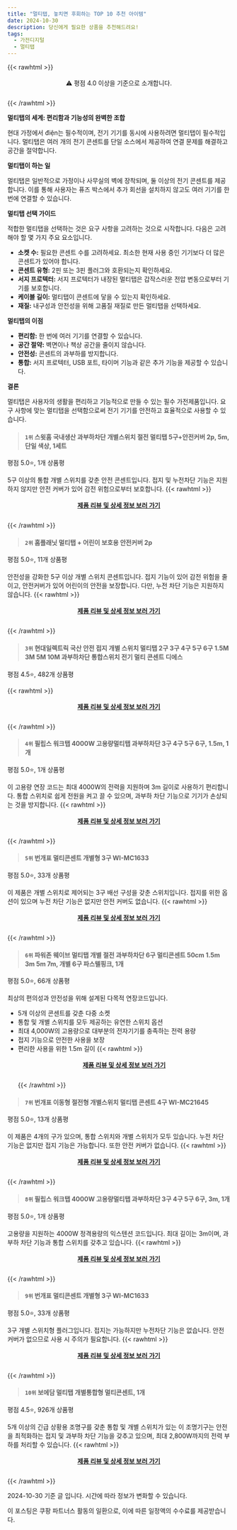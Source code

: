 ```yaml
---
title: "멀티탭, 놓치면 후회하는 TOP 10 추천 아이템"
date: 2024-10-30
description: 당신에게 필요한 상품을 추천해드려요!
tags:
  - 가전디지털
  - 멀티탭
---
```

{{< rawhtml >}}<div class="toc" style="text-align: center; height: 50px; line-height: 2;">  <p>⚠️ 평점 4.0 이상을 기준으로 소개합니다.<br></p></div> {{< /rawhtml >}}

**멀티탭의 세계: 편리함과 기능성의 완벽한 조합**

현대 가정에서 điện는 필수적이며, 전기 기기를 동시에 사용하려면 멀티탭이 필수적입니다. 멀티탭은 여러 개의 전기 콘센트를 단일 소스에서 제공하여 연결 문제를 해결하고 공간을 절약합니다.

**멀티탭이 하는 일**

멀티탭은 일반적으로 가정이나 사무실의 벽에 장착되며, 둘 이상의 전기 콘센트를 제공합니다. 이를 통해 사용자는 퓨즈 박스에서 추가 회선을 설치하지 않고도 여러 기기를 한 번에 연결할 수 있습니다.

**멀티탭 선택 가이드**

적합한 멀티탭을 선택하는 것은 요구 사항을 고려하는 것으로 시작합니다. 다음은 고려해야 할 몇 가지 주요 요소입니다.

* **소켓 수:** 필요한 콘센트 수를 고려하세요. 최소한 현재 사용 중인 기기보다 더 많은 콘센트가 있어야 합니다.
* **콘센트 유형:** 2핀 또는 3핀 플러그와 호환되는지 확인하세요.
* **서지 프로텍터:** 서지 프로텍터가 내장된 멀티탭은 갑작스러운 전압 변동으로부터 기기를 보호합니다.
* **케이블 길이:** 멀티탭이 콘센트에 닿을 수 있는지 확인하세요.
* **재질:** 내구성과 안전성을 위해 고품질 재질로 만든 멀티탭을 선택하세요.

**멀티탭의 이점**

* **편리함:** 한 번에 여러 기기를 연결할 수 있습니다.
* **공간 절약:** 벽면이나 책상 공간을 줄이지 않습니다.
* **안전성:** 콘센트의 과부하를 방지합니다.
* **통합:** 서지 프로텍터, USB 포트, 타이머 기능과 같은 추가 기능을 제공할 수 있습니다.

**결론**

멀티탭은 사용자의 생활을 편리하고 기능적으로 만들 수 있는 필수 가전제품입니다. 요구 사항에 맞는 멀티탭을 선택함으로써 전기 기기를 안전하고 효율적으로 사용할 수 있습니다.


>#### `1위` 스윗홈 국내생산 과부하차단 개별스위치 절전 멀티탭 5구+안전커버 2p, 5m, 단일 색상, 1세트
평점 5.0⭐, 1개 상품평

5구 이상의 통합 개별 스위치를 갖춘 안전 콘센트입니다. 접지 및 누전차단 기능은 지원하지 않지만 안전 커버가 있어 감전 위험으로부터 보호합니다.
{{< rawhtml >}}<div class="toc" style="text-align: center; height: 50px; line-height: 2;"><p><b><a href="https://link.coupang.com/re/AFFSDP?lptag=AF5033054&pageKey=6585783381&itemId=14839523597&vendorItemId=82078799695&traceid=V0-153-932db5aa682bb5db&clickBeacon=7e349c70-9672-11ef-b1cd-5dced48897a0%7E3&requestid=20241030125315929141220145&token=31850C%7CMIXED">제품 리뷰 및 상세 정보 보러 가기</a></b><br></p> </div>{{< /rawhtml >}}

>#### `2위` 홈플래닛 멀티탭 + 어린이 보호용 안전커버 2p
평점 5.0⭐, 11개 상품평

안전성을 강화한 5구 이상 개별 스위치 콘센트입니다. 접지 기능이 있어 감전 위험을 줄이고, 안전커버가 있어 어린이의 안전을 보장합니다. 다만, 누전 차단 기능은 지원하지 않습니다.
{{< rawhtml >}}<div class="toc" style="text-align: center; height: 50px; line-height: 2;"><p><b><a href="https://link.coupang.com/re/AFFSDP?lptag=AF5033054&pageKey=196485070&itemId=565985397&vendorItemId=4485622478&traceid=V0-153-29462271d033da6c&requestid=20241030125315929141220145&token=31850C%7CMIXED">제품 리뷰 및 상세 정보 보러 가기</a></b><br></p> </div>{{< /rawhtml >}}

>#### `3위` 현대일렉트릭 국산 안전 접지 개별 스위치 멀티탭 2구 3구 4구 5구 6구 1.5M 3M 5M 10M 과부하차단 통합스위치 전기 멀티 콘센트 디에스
평점 4.5⭐, 482개 상품평


{{< rawhtml >}}<div class="toc" style="text-align: center; height: 50px; line-height: 2;"><p><b><a href="https://link.coupang.com/re/AFFSDP?lptag=AF5033054&pageKey=7543678946&itemId=19836975264&vendorItemId=86569692181&traceid=V0-153-e4955effe1275616&requestid=20241030125315929141220145&token=31850C%7CMIXED">제품 리뷰 및 상세 정보 보러 가기</a></b><br></p> </div>{{< /rawhtml >}}

>#### `4위` 필립스 워크탭 4000W 고용량멀티탭 과부하차단 3구 4구 5구 6구, 1.5m, 1개
평점 5.0⭐, 1개 상품평

이 고용량 연장 코드는 최대 4000W의 전력을 지원하며 3m 길이로 사용하기 편리합니다. 통합 스위치로 쉽게 전원을 켜고 끌 수 있으며, 과부하 차단 기능으로 기기가 손상되는 것을 방지합니다.
{{< rawhtml >}}<div class="toc" style="text-align: center; height: 50px; line-height: 2;"><p><b><a href="https://link.coupang.com/re/AFFSDP?lptag=AF5033054&pageKey=8068123733&itemId=22507939460&vendorItemId=89832517266&traceid=V0-153-c5e7ded78e448f8c&clickBeacon=7e34c380-9672-11ef-a79f-04ebec0407e7%7E3&requestid=20241030125315929141220145&token=31850C%7CMIXED">제품 리뷰 및 상세 정보 보러 가기</a></b><br></p> </div>{{< /rawhtml >}}

>#### `5위` 번개표 멀티콘센트 개별형 3구 WI-MC1633
평점 5.0⭐, 33개 상품평

이 제품은 개별 스위치로 제어되는 3구 배선 구성을 갖춘 스위치입니다. 접지를 위한 옵션이 있으며 누전 차단 기능은 없지만 안전 커버도 없습니다.
{{< rawhtml >}}<div class="toc" style="text-align: center; height: 50px; line-height: 2;"><p><b><a href="https://link.coupang.com/re/AFFSDP?lptag=AF5033054&pageKey=218273168&itemId=24098257544&vendorItemId=4741345146&traceid=V0-153-cb0f95a68ce26844&requestid=20241030125315929141220145&token=31850C%7CMIXED">제품 리뷰 및 상세 정보 보러 가기</a></b><br></p> </div>{{< /rawhtml >}}

>#### `6위` 파워존 웨이브 멀티탭 개별 절전 과부하차단 6구 멀티콘센트 50cm 1.5m 3m 5m 7m, 개별 6구 파스텔핑크, 1개
평점 5.0⭐, 66개 상품평

최상의 편의성과 안전성을 위해 설계된 다목적 연장코드입니다.

* 5개 이상의 콘센트를 갖춘 다중 소켓
* 통합 및 개별 스위치를 모두 제공하는 유연한 스위치 옵션
* 최대 4,000W의 고용량으로 대부분의 전자기기를 충족하는 전력 용량
* 접지 기능으로 안전한 사용을 보장
* 편리한 사용을 위한 1.5m 길이
{{< rawhtml >}}<div class="toc" style="text-align: center; height: 50px; line-height: 2;"><p><b><a href="https://link.coupang.com/re/AFFSDP?lptag=AF5033054&pageKey=7975009884&itemId=22104860633&vendorItemId=89361696413&traceid=V0-153-942bbd02ffd897b8&clickBeacon=7e34c380-9672-11ef-9e13-24a8b4615f4d%7E3&requestid=20241030125315929141220145&token=31850C%7CMIXED">제품 리뷰 및 상세 정보 보러 가기</a></b><br></p> </div>{{< /rawhtml >}}

>#### `7위` 번개표 이동형 절전형 개별스위치 멀티탭 콘센트 4구 WI-MC21645
평점 5.0⭐, 13개 상품평

이 제품은 4개의 구가 있으며, 통합 스위치와 개별 스위치가 모두 있습니다. 누전 차단 기능은 없지만 접지 기능은 가능합니다. 또한 안전 커버가 없습니다.
{{< rawhtml >}}<div class="toc" style="text-align: center; height: 50px; line-height: 2;"><p><b><a href="https://link.coupang.com/re/AFFSDP?lptag=AF5033054&pageKey=218273476&itemId=22105986475&vendorItemId=4741347871&traceid=V0-153-7e365b562e88bd69&requestid=20241030125315929141220145&token=31850C%7CMIXED">제품 리뷰 및 상세 정보 보러 가기</a></b><br></p> </div>{{< /rawhtml >}}

>#### `8위` 필립스 워크탭 4000W 고용량멀티탭 과부하차단 3구 4구 5구 6구, 3m, 1개
평점 5.0⭐, 1개 상품평

고용량을 지원하는 4000W 정격용량의 익스텐션 코드입니다. 최대 길이는 3m이며, 과부하 차단 기능과 통합 스위치를 갖추고 있습니다.
{{< rawhtml >}}<div class="toc" style="text-align: center; height: 50px; line-height: 2;"><p><b><a href="https://link.coupang.com/re/AFFSDP?lptag=AF5033054&pageKey=8068123733&itemId=19850253582&vendorItemId=86951652970&traceid=V0-153-c5e7ded78e448f8c&clickBeacon=7e34c380-9672-11ef-b9e7-f1dc7e5f44a0%7E3&requestid=20241030125315929141220145&token=31850C%7CMIXED">제품 리뷰 및 상세 정보 보러 가기</a></b><br></p> </div>{{< /rawhtml >}}

>#### `9위` 번개표 멀티콘센트 개별형 3구 WI-MC1633
평점 5.0⭐, 33개 상품평

3구 개별 스위치형 플러그입니다. 접지는 가능하지만 누전차단 기능은 없습니다. 안전 커버가 없으므로 사용 시 주의가 필요합니다.
{{< rawhtml >}}<div class="toc" style="text-align: center; height: 50px; line-height: 2;"><p><b><a href="https://link.coupang.com/re/AFFSDP?lptag=AF5033054&pageKey=218273168&itemId=675673605&vendorItemId=4741345085&traceid=V0-153-cb0f95a68ce26844&requestid=20241030125315929141220145&token=31850C%7CMIXED">제품 리뷰 및 상세 정보 보러 가기</a></b><br></p> </div>{{< /rawhtml >}}

>#### `10위` 보에담 멀티탭 개별통합형 멀티콘센트, 1개
평점 4.5⭐, 926개 상품평

5개 이상의 긴급 상황용 조명구를 갖춘 통합 및 개별 스위치가 있는 이 조명기구는 안전을 최적화하는 접지 및 과부하 차단 기능을 갖추고 있으며, 최대 2,800W까지의 전력 부하를 처리할 수 있습니다.
{{< rawhtml >}}<div class="toc" style="text-align: center; height: 50px; line-height: 2;"><p><b><a href="https://link.coupang.com/re/AFFSDP?lptag=AF5033054&pageKey=7683396557&itemId=20527532682&vendorItemId=89239007802&traceid=V0-153-449bdf97eb90c12c&clickBeacon=7e34c380-9672-11ef-85be-5f3421573273%7E3&requestid=20241030125315929141220145&token=31850C%7CMIXED">제품 리뷰 및 상세 정보 보러 가기</a></b><br></p> </div>{{< /rawhtml >}}


2024-10-30 기준 글 입니다.
시간에 따라 정보가 변화할 수 있습니다.

이 포스팅은 쿠팡 파트너스 활동의 일환으로, 이에 따른 일정액의 수수료를 제공받습니다.